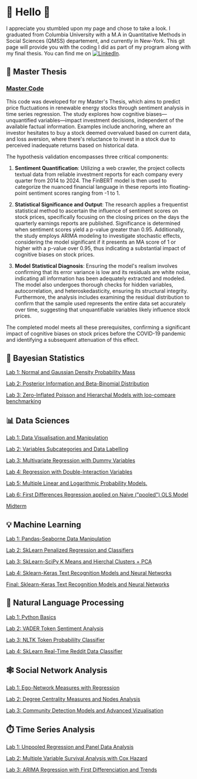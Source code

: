 # 🌴 Hello 🌴
 I appreciate you stumbled upon my page and chose to take a look. I graduated from Columbia University with a M.A in  Quantitative Methods in Social Sciences (QMSS) departement, and currently in New-York. This git page will provide you with the coding I did as part of my program along with my final thesis. You can find me on [![LinkedIn][3.2]][2]. 


## 📖 Master Thesis

###                     [Master Code](Master%20Thesis)

This code was developed for my Master's Thesis, which aims to predict price fluctuations in renewable energy stocks through sentiment analysis in time series regression. The study explores how cognitive biases—unquantified variables—impact investment decisions, independent of the available factual information. Examples include anchoring, where an investor hesitates to buy a stock deemed overvalued based on current data, and loss aversion, where there's reluctance to invest in a stock due to perceived inadequate returns based on historical data.

The hypothesis validation encompasses three critical components:

1) **Sentiment Quantification**: Utilizing a web crawler, the project collects textual data from reliable investment reports for each company every quarter from 2014 to 2024. The FinBERT model is then used to categorize the nuanced financial language in these reports into floating-point sentiment scores ranging from -1 to 1.

2) **Statistical Significance and Output**: The research applies a frequentist statistical method to ascertain the influence of sentiment scores on stock prices, specifically focusing on the closing prices on the days the quarterly earnings reports are published. Significance is determined when sentiment scores yield a p-value greater than 0.95. Additionally, the study employs ARIMA modeling to investigate stochastic effects, considering the model significant if it presents an MA score of 1 or higher with a p-value over 0.95, thus indicating a substantial impact of cognitive biases on stock prices.

3) **Model Statistical Diagnosis**: Ensuring the model's realism involves confirming that its error variance is low and its residuals are white noise, indicating all information has been adequately extracted and modeled. The model also undergoes thorough checks for hidden variables, autocorrelation, and heteroskedasticity, ensuring its structural integrity. Furthermore, the analysis includes examining the residual distribution to confirm that the sample used represents the entire data set accurately over time, suggesting that unquantifiable variables likely influence stock prices.

The completed model meets all these prerequisites, confirming a significant impact of cognitive biases on stock prices before the COVID-19 pandemic and identifying a subsequent attenuation of this effect.




## 📜 Bayesian Statistics

[Lab 1: Normal and Gaussian Density Probability Mass](Bayesian%20Statistics/Lab%201)

[Lab 2: Posterior Information and Beta-Binomial Distribution](Bayesian%20Statistics/Lab%202)

[Lab 3: Zero-Inflated Poisson and Hierarchal Models with loo-compare benchmarking](Bayesian%20Statistics/Lab%203)




## 📊 Data Sciences 

[Lab 1: Data Visualisation and Manipulation](Data%20Science/Lab%201)

[Lab 2: Variables Subcategories and Data Labelling](Data%20Science/Lab%202)

[Lab 3: Multivariate Regression with Dummy Variables](Data%20Science/Lab%203)

[Lab 4: Regression with Double-Interaction Variables](Data%20Science/Lab%204)

[Lab 5: Multiple Linear and Logarithmic Probability Models.](Data%20Science/Lab%205)

[Lab 6: First Differences Regression applied on Naive ("pooled") OLS Model](Data%20Science/Lab%206)

[Midterm](Data%20Science/Midterm)




## 💡 Machine Learning 

[Lab 1: Pandas-Seaborne Data Manipulation ](Machine%20Learning/lab%201.ipynb)

[Lab 2: SkLearn Penalized Regression and Classifiers ](Machine%20Learning/Lab%202)

[Lab 3: SkLearn-SciPy K Means and Hierchal Clusters + PCA ](Machine%20Learning/Lab%203.ipynb)

[Lab 4: Sklearn-Keras Text Recognition Models and Neural Networks](Machine%20Learning/lab%204.ipynb)

[Final: Sklearn-Keras Text Recognition Models and Neural Networks](Machine%20Learning/Final.ipynb)




## 🤖 Natural Language Processing 

[Lab 1: Python Basics](Natural%20Language%20Processing/Lab%201)

[Lab 2: VADER Token Sentiment Analysis](Natural%20Language%20Processing/Lab%202)

[Lab 3: NLTK Token Probabililty Classifier](Natural%20Language%20Processing/Lab%203)

[Lab 4: SkLearn Real-Time Reddit Data Classifier](Natural%20Language%20Processing/Lab%204)


## 🕸️ Social Network Analysis

[Lab 1: Ego-Network Measures with Regression](Social%20Network%20Analysis/Lab%201)

[Lab 2: Degree Centrality Measures and Nodes Analysis](Social%20Network%20Analysis/Lab%202)

[Lab 3: Community Detection Models and Advanced Vizualisation](Social%20Network%20Analysis/Lab%203)


## ⏱️ Time Series Analysis 

[Lab 1: Unpooled Regression and Panel Data Analysis](https://github.com/Raeus1901/QMSS/blob/721043e9eb1d4b8ee75f368c9c2a451d762a2ed9/Time%20Series%20Analysis%20/Lab%201)

[Lab 2: Multiple Variable Survival Analysis with Cox Hazard](https://github.com/Raeus1901/QMSS/blob/4f8d3114fd35298bf884c8ac945140e46e28ee71/Time%20Series%20Analysis%20/Lab%202)

[Lab 3: ARIMA Regression with First Differenciation and Trends](https://github.com/Raeus1901/QMSS/blob/4f8d3114fd35298bf884c8ac945140e46e28ee71/Time%20Series%20Analysis%20/Lab%203)








[3.2]: https://raw.githubusercontent.com/MartinHeinz/MartinHeinz/master/linkedin-3-16.png (LinkedIn icon without padding)
[2]: https://www.linkedin.com/in/jean-treves-bbaa91257
